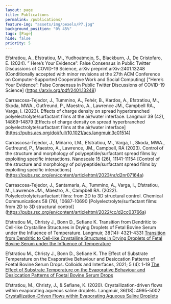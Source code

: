 ```yaml
---
layout: page
title: Publications
permalink: /publications/
feature-img: "assets/img/pexels/P7.jpg"
background_position: "0% 45%"
tags: [Page]
hide: false
priority: 5
---
```


Efstratiou, A., Efstratiou, M., Yudhoatmojo, S., Blackburn, J., De Cristofaro, E. (2024). ” Here’s Your Evidence”: False Consensus in Public Twitter Discussions of COVID-19 Science, arXiv preprint arXiv:2401.13248 (Conditionally accepted with minor revisions at the 27th ACM Conference on Computer-Supported Cooperative Work and Social Computing) ["Here’s Your Evidence”: False Consensus in Public Twitter Discussions of COVID-19 Science] (https://arxiv.org/pdf/2401.13248)

Carrascosa-Tejedor, J., Tummino, A., Fehér, B., Kardos, A., Efstratiou, M., Skoda, MWA., Gutfreund, P., Maestro, A., Lawrence JM., Campbell RA., Varga, I. (2023). Effects of charge density on spread hyperbranched polyelectrolyte/surfactant films at the air/water interface. Langmuir 39 (42), 14869-14879 [Effects of charge density on spread hyperbranched polyelectrolyte/surfactant films at the air/water interface] (https://pubs.acs.org/doi/full/10.1021/acs.langmuir.3c01514)

Carrascosa-Tejedor, J., Miñarro, LM., Efstratiou, M., Varga, I., Skoda, MWA., Gutfreund, P., Maestro, A., Lawrence, JM., Campbell, RA (2023). Control of the structure and morphology of polypeptide/surfactant spread films by exploiting specific interactions. Nanoscale 15 (26), 11141-11154 [Control of the structure and morphology of polypeptide/surfactant spread films by exploiting specific interactions] (https://pubs.rsc.org/en/content/articlehtml/2023/nr/d2nr07164a)

Carrascosa-Tejedor, J., Santamaria, A., Tummino, A., Varga, I., Efstratiou, M., Lawrence JM., Maestro, A., Campbell RA. (2022). Polyelectrolyte/surfactant films: from 2D to 3D structural control. Chemical Communications 58 (76), 10687-10690 [Polyelectrolyte/surfactant films: from 2D to 3D structural control] (https://pubs.rsc.org/en/content/articlehtml/2022/cc/d2cc03766a) 

Efstratiou M., Christy J., Bonn D., Sefiane K. Transition from Dendritic to Cell-like Crystalline Structures in Drying Droplets of Fetal Bovine Serum under the Influence of Temperature. Langmuir, 38(14): 4321–4331 [Transition from Dendritic to Cell-like Crystalline Structures in Drying Droplets of Fetal Bovine Serum under the Influence of Temperature](https://pubs.acs.org/doi/abs/10.1021/acs.langmuir.2c00019)

Efstratiou M., Christy J., Bonn D., Sefiane K. The Effect of Substrate Temperature on the Evaporative Behaviour and Desiccation Patterns of Foetal Bovine Serum Drops. Colloids and Interfaces, 2021; 5 (4): 1-19 [The Effect of Substrate Temperature on the Evaporative Behaviour and Desiccation Patterns of Foetal Bovine Serum Drops](https://doi.org/10.3390/colloids5040043)

Efstratiou, M., Christy, J., & Sefiane, K. (2020). Crystallization-driven flows within evaporating aqueous saline droplets. Langmuir, 36(18): 4995-5002
[Crystallization-Driven Flows within Evaporating Aqueous Saline Droplets](https://pubs.acs.org/doi/abs/10.1021/acs.langmuir.0c00576)

